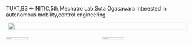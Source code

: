 TUAT,B3 ← NITIC,5th,Mechatro Lab,Sota Ogasawara
Interested in autonomous mobility,control engineering



<div style="display: flex; flex-direction: column; align-items: center; width: 100%;">
  <!-- プロフィールカード -->
  <img style="width: 98%;" src="https://github-profile-summary-cards.vercel.app/api/cards/profile-details?username=Mannnenn&theme=dark" />

  <!-- 統計カード -->
  <div style="display: flex; gap: 20px; margin-top: 20px; width: 100%;">
    <a href="https://github.com/Mannnenn" style="flex: 1;">
      <img style="width: 49%;" src="https://github-readme-stats.vercel.app/api?username=Mannnenn&count_private=true&show_icons=true&theme=dark" />
    </a>
    <a href="https://github.com/Mannnenn" style="flex: 1;">
      <img style="width: 49%;" src="https://github-readme-stats.vercel.app/api/top-langs/?username=Mannnenn&count_private=true&layout=compact&theme=dark" />
    </a>
  </div>
</div>

